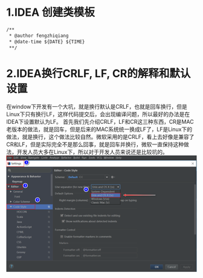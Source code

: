 # 1.IDEA 创建类模板

```
/**
 * @author fengzhiqiang
 * @date-time ${DATE} ${TIME}
 **/
```

# 2.IDEA换行CRLF, LF, CR的解释和默认设置
在window下开发有一个大坑，就是换行默认是CRLF，也就是回车换行，但是Linux下只有换行LF，这样代码提交后，会出现编译问题，所以最好的办法是在IDEA下设置默认为LF。
首先我们先介绍CRLF，LF和CR这三种东西，CR是MAC老版本的做法，就是回车，但是后来的MAC系统统一换成LF了，LF是Linux下的做法，就是换行，这个做法比较自然。微软采用的是CRLF，看上去好像是兼容了CR和LF，但是实际完全不是那么回事，就是回车并换行，微软一直保持这种做法，开发人员大多在Linux下，所以对于开发人员来说还是比较坑的。
![](/static/image/1460221-20190217213821776-1935563163.png)



